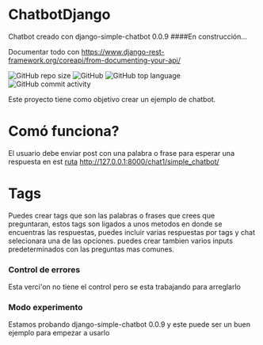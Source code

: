 # ChatbotDjango
Chatbot creado con django-simple-chatbot 0.0.9
####En construcción...

Documentar todo con https://www.django-rest-framework.org/coreapi/from-documenting-your-api/

![GitHub repo size](https://img.shields.io/github/repo-size/diegomolinaquintero/ChatbotDjango)
![GitHub](https://img.shields.io/github/license/diegomolinaquintero/ChatbotDjango?style=plastic)
![GitHub top language](https://img.shields.io/github/languages/top/diegomolinaquintero/ChatbotDjango)
![GitHub commit activity](https://img.shields.io/github/commit-activity/y/diegomolinaquintero/ChatbotDjango)

Este proyecto tiene como objetivo crear un ejemplo de chatbot.

# Comó funciona?

El usuario debe enviar post con una palabra o frase  para esperar una respuesta en est [ruta](http://127.0.0.1:8000/chat1/simple_chatbot/ "ruta") http://127.0.0.1:8000/chat1/simple_chatbot/

# Tags
Puedes crear tags que son las palabras o frases que crees que preguntaran, estos tags son ligados a unos metodos en donde se encuentras las respuestas, puedes incluir varias respuestas por tags y chat selecionara una de las opciones.
puedes crear tambien varios inputs predeterminados con las preguntas mas comunes.

### Control de errores
Esta verci'on no tiene el control pero se esta trabajando para arreglarlo
### Modo experimento
Estamos probando django-simple-chatbot 0.0.9 y este puede ser un buen ejemplo para empezar a usarlo
